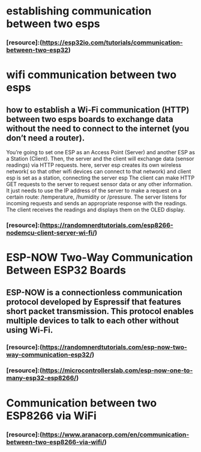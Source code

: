 # establishing communication between two esps
### [resource]:(https://esp32io.com/tutorials/communication-between-two-esp32)
#  wifi communication between two esps

## how to establish a Wi-Fi communication (HTTP) between two esps boards to exchange data without the need to connect to the internet (you don’t need a router).
You’re going to set one ESP as an Access Point (Server) and another ESP as a Station (Client). Then, the server and the client will exchange data (sensor readings) via HTTP requests. 
here, server esp creates its own wireless network( so that other wifi devices can connect to that network) and client esp is set as a station, connecting the server esp
The client can make HTTP GET requests to the server to request sensor data or any other information. It just needs to use the IP address of the server to make a request on a certain route: /temperature, /humidity or /pressure.
The server listens for incoming requests and sends an appropriate response with the readings.
The client receives the readings and displays them on the OLED display.

    
 ### [resource]:(https://randomnerdtutorials.com/esp8266-nodemcu-client-server-wi-fi/)

# ESP-NOW Two-Way Communication Between ESP32 Boards
## ESP-NOW is a connectionless communication protocol developed by Espressif that features short packet transmission. This protocol enables multiple devices to talk to each other without using Wi-Fi.

### [resource]:(https://randomnerdtutorials.com/esp-now-two-way-communication-esp32/)
### [resource]:(https://microcontrollerslab.com/esp-now-one-to-many-esp32-esp8266/)
# Communication between two ESP8266 via WiFi
### [resource]:(https://www.aranacorp.com/en/communication-between-two-esp8266-via-wifi/)

